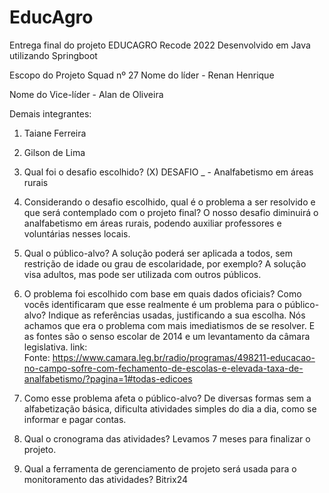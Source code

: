 # EducAgro
Entrega final do projeto EDUCAGRO Recode 2022
Desenvolvido em Java utilizando Springboot

Escopo do Projeto
Squad nº 27
Nome do líder - Renan Henrique

Nome do Vice-líder - Alan de Oliveira

Demais integrantes:
1.	Taiane Ferreira
2.	Gilson de Lima
1. Qual foi o desafio escolhido?
(X) DESAFIO _ - Analfabetismo em áreas rurais
2. Considerando o desafio escolhido, qual é o problema a ser resolvido e que será contemplado com o projeto final? O nosso desafio diminuirá o analfabetismo em áreas rurais, podendo auxiliar professores e voluntárias nesses locais.

3. Qual o público-alvo? A solução poderá ser aplicada a todos, sem restrição de idade ou grau de escolaridade, por exemplo? A solução visa adultos, mas pode ser utilizada com outros públicos. 

4. O problema foi escolhido com base em quais dados oficiais? Como vocês identificaram que esse realmente é um problema para o público-alvo? Indique as referências usadas, justificando a sua escolha. Nós achamos que era o problema com mais imediatismos de se resolver. E as fontes são o senso escolar de 2014 e um levantamento da câmara legislativa. link: Fonte: https://www.camara.leg.br/radio/programas/498211-educacao-no-campo-sofre-com-fechamento-de-escolas-e-elevada-taxa-de-analfabetismo/?pagina=1#todas-edicoes​


5. Como esse problema afeta o público-alvo?
De diversas formas sem a alfabetização básica, dificulta atividades simples do dia a dia, como se informar e pagar contas.

 6. Qual o cronograma das atividades?
Levamos 7 meses para finalizar o projeto.

8. Qual a ferramenta de gerenciamento de projeto será usada para o monitoramento das atividades? Bitrix24
